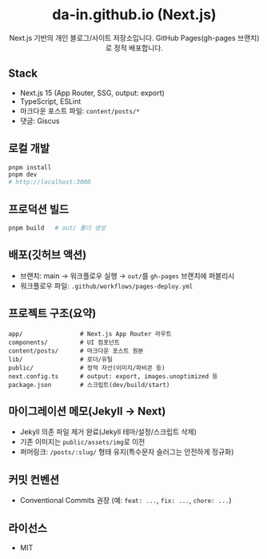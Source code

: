 <div align="center">

# da-in.github.io (Next.js)

Next.js 기반의 개인 블로그/사이트 저장소입니다. GitHub Pages(gh-pages 브랜치)로 정적 배포합니다.

</div>

## Stack
- Next.js 15 (App Router, SSG, output: export)
- TypeScript, ESLint
- 마크다운 포스트 파일: `content/posts/*`
- 댓글: Giscus

## 로컬 개발
```bash
pnpm install
pnpm dev
# http://localhost:3000
```

## 프로덕션 빌드
```bash
pnpm build   # out/ 폴더 생성
```

## 배포(깃허브 액션)
- 브랜치: main → 워크플로우 실행 → `out/`를 `gh-pages` 브랜치에 퍼블리시
- 워크플로우 파일: `.github/workflows/pages-deploy.yml`

## 프로젝트 구조(요약)
```
app/                # Next.js App Router 라우트
components/         # UI 컴포넌트
content/posts/      # 마크다운 포스트 원본
lib/                # 로더/유틸
public/             # 정적 자산(이미지/파비콘 등)
next.config.ts      # output: export, images.unoptimized 등
package.json        # 스크립트(dev/build/start)
```

## 마이그레이션 메모(Jekyll → Next)
- Jekyll 의존 파일 제거 완료(Jekyll 테마/설정/스크립트 삭제)
- 기존 이미지는 `public/assets/img`로 이전
- 퍼머링크: `/posts/:slug/` 형태 유지(특수문자 슬러그는 안전하게 정규화)

## 커밋 컨벤션
- Conventional Commits 권장 (예: `feat: ...`, `fix: ...`, `chore: ...`)

## 라이선스
- MIT